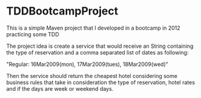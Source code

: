 TDDBootcampProject
==================

This is a simple Maven project that I developed in a bootcamp in 2012 practicing some TDD

The project idea is create a service  that would receive an String containing the type of 
reservation and a comma separated list of dates as following:

"Regular: 16Mar2009(mon), 17Mar2009(tues), 18Mar2009(wed)"

Then the service should return the cheapest hotel considering some business rules that 
take in consideration the type of reservation, hotel rates and if the days are week or weekend days.

